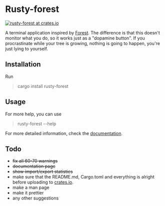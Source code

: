 # Rusty-forest

[![rusty-forest at crates.io](https://img.shields.io/crates/v/rusty-forest.svg)](https://crates.io/crates/rusty-forest)

A terminal application inspired by [Forest](https://www.forestapp.cc). The difference is that this doesn't monitor what you do, so it works just as a "dopamine button". If you procrastinate while your tree is growing, nothing is going to happen, you're just lying to yourself.

## Installation

Run

> cargo install rusty-forest

## Usage

For more help, you can use

> rusty-forest --help

For more detailed information, check the [documentation](https://github.com/tincaMatei/rusty-forest/blob/main/DOCS.md).

## Todo

* ~~fix all 60-70 warnings~~
* ~~documentation page~~
* ~~show import/export statistics~~
* make sure that the README.md, Cargo.toml and everything is alright before uploading to [crates.io](www.crates.io).
* make a man page
* make it prettier
* any other suggestions

